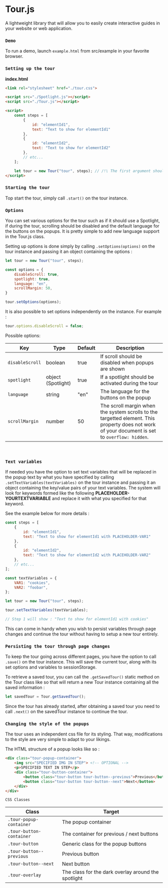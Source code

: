 # Tour.js

A lightweight library that will allow you to easily create interactive guides in your website or web application.

### `Demo`

To run a demo, launch `example.html` from src/example in your favorite browser.

### `Setting up the tour`

**index.html**
```html
<link rel="stylesheet" href="./tour.css">

<script src="./Spotlight.js"></script>
<script src="./Tour.js"></script>

<script>
    const steps = [
        {
            id: "elementId1",
            text: "Text to show for elementId1"
        },
        {
            id: "elementId2",
            text: "Text to show for elementId2"
        },
        // etc...
    ];

    let tour = new Tour("tour", steps); // /!\ The first argument should be the name of the variable you declare /!\
</script>
```

### `Starting the tour`

Top start the tour, simply call `.start()` on the tour instance.

### `Options`

You can set various options for the tour such as if it should use a Spotlight, if during the tour, scrolling should be disabled and the default language for the buttons on the popups. It is pretty simple to add new language support in the Tour.js class.

Setting up options is done simply by calling `.setOptions(options)` on the tour instance and passing it an object containing the options :
```javascript
let tour = new Tour("tour", steps);

const options = {
    disableScroll: true,
    spotlight: true,
    language: "en",
    scrollMargin: 50,
}

tour.setOptions(options);
```

It is also possible to set options independently on the instance. For example : 
```javascript
tour.options.disableScroll = false;
```

Possible options:

Key | Type | Default | Description
----|------|---------|------------
`disableScroll` | boolean | true | If scroll should be disabled when popups are shown
`spotlight` | object (Spotlight) | true | If a spotlight should be activated during the tour
`language` | string | "en" | The language for the buttons on the popup
`scrollMargin` | number | 50 | The scroll margin when the system scrolls to the targetted element. This property does not work of your document is set to `overflow: hidden`.

<br/>

### `Text variables`

If needed you have the option to set text variables that will be replaced in the popup text by what you have specified by calling `.setTextVariables(textVariables)` on the tour instance and passing it an object containing the key/value pairs of your text variables. The system will look for keywords formed like the following **PLACEHOLDER-YOURTEXTVARIABLE** and replace it with what you specified for that keyword.

See the example below for more details :
```javascript
const steps = [
    {
        id: "elementId1",
        text: "Text to show for elementId1 with PLACEHOLDER-VAR1"
    },
    {
        id: "elementId2",
        text: "Text to show for elementId2 with PLACEHOLDER-VAR2"
    },
    // etc...
];

const textVariables = {
    VAR1: "cookies",
    VAR2: "foobar",
};

let tour = new Tour("tour", steps);

tour.setTextVariables(textVariables);

// Step 1 will show : "Text to show for elementId1 with cookies"
```

This can come in handy when you wish to persist variables through page changes and continue the tour without having to setup a new tour entirely.

### `Persisting the tour through page changes`

To keep the tour going across different pages, you have the option to call `.save()` on the tour instance. This will save the current tour, along with its set options and variables to sessionStorage.

To retrieve a saved tour, you can call the `.getSavedTour()` static method on the Tour class like so that will return a new Tour instance containing all the saved information :
```javascript
let savedTour = Tour.getSavedTour();
```

Since the tour has already started, after obtaining a saved tour you need to call `.next()` on the savedTour instance to continue the tour.

### `Changing the style of the popups`

The tour uses an independent css file for its styling. That way, modifications to the style are very simple to adapt to your likings.

The HTML structure of a popup looks like so :
```html
<div class="tour-popup-container">
    <img src="SPECIFIED IMG IN STEP"> <!-- OPTIONAL -->
    <p>SPECIFIED TEXT IN STEP</p>
    <div class="tour-button-container">
        <button class="tour-button tour-button--previous">Previous</button>
        <button class="tour-button tour-button--next">Next</button>
    </div>
</div>
```

`CSS Classes`

Class | Target
------|-------
`.tour-popup-container` | The popup container
`.tour-button-container` | The container for previous / next buttons
`.tour-button` | Generic class for the popup buttons
`.tour-button--previous` | Previous button
`.tour-button--next` | Next button
`.tour-overlay` | The class for the dark overlay around the spotlight